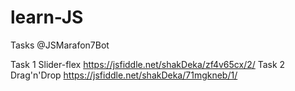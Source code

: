 # learn-JS
Tasks @JSMarafon7Bot

Task 1 Slider-flex https://jsfiddle.net/shakDeka/zf4v65cx/2/ 
Task 2 Drag'n'Drop https://jsfiddle.net/shakDeka/71mgkneb/1/
